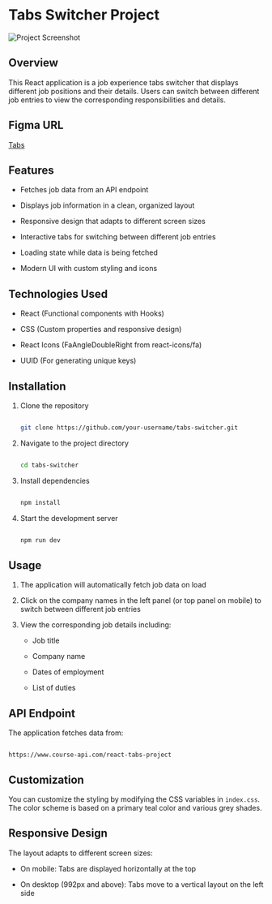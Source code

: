 # Tabs Switcher Project

![Project Screenshot](./image.png)

## Overview

This React application is a job experience tabs switcher that displays different job positions and their details. Users can switch between different job entries to view the corresponding responsibilities and details.

## Figma URL

[Tabs](https://www.figma.com/file/FJC19b9eUWS62HKR8L9Dmn/Tabs?node-id=0%3A1&t=8Rio02EFK1r9ItDW-1)

## Features

- Fetches job data from an API endpoint

- Displays job information in a clean, organized layout

- Responsive design that adapts to different screen sizes

- Interactive tabs for switching between different job entries

- Loading state while data is being fetched

- Modern UI with custom styling and icons

## Technologies Used

- React (Functional components with Hooks)

- CSS (Custom properties and responsive design)

- React Icons (FaAngleDoubleRight from react-icons/fa)

- UUID (For generating unique keys)

## Installation

1. Clone the repository

   ```bash

   git clone https://github.com/your-username/tabs-switcher.git

   ```

2. Navigate to the project directory

   ```bash

   cd tabs-switcher

   ```

3. Install dependencies

   ```bash

   npm install

   ```

4. Start the development server

   ```bash

   npm run dev

   ```

## Usage

1. The application will automatically fetch job data on load

2. Click on the company names in the left panel (or top panel on mobile) to switch between different job entries

3. View the corresponding job details including:

   - Job title

   - Company name

   - Dates of employment

   - List of duties

## API Endpoint

The application fetches data from:

```

https://www.course-api.com/react-tabs-project

```

## Customization

You can customize the styling by modifying the CSS variables in `index.css`. The color scheme is based on a primary teal color and various grey shades.

## Responsive Design

The layout adapts to different screen sizes:

- On mobile: Tabs are displayed horizontally at the top

- On desktop (992px and above): Tabs move to a vertical layout on the left side
